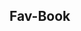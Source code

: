 
## Fav-Book

<!--
*** Thanks for checking out this README Template. If you have a suggestion that would
*** make this better, please fork the repo and create a pull request or simply open
*** an issue with the tag "enhancement".
*** Thanks 
> <br>

## App functionality

- Visitors can register using Full name, image url, email, and password.
- Logged in users can can view other peoples posts and can add their own post in the feed.
- Users can click on avatar on the navbar to sign out.

## Live Link (Firebase)

[Project live link]( https://yashikajotwani12.github.io/Linkedin-cloned/)

### Built With

This project was built using these technologies.

- React.js
- Redux Toolkit
- Firebase
- GitHub

## Getting Started

**To get this project set up on your local machine, follow these simple steps:**

**Step 1**<br>
Navigate through the local folder where you want to clone the repository and run<br>
`git clone https://github.com/jstloyal/LinkedIn-clone`. It will clone the repo to your local folder.<br>
**Step 2**<br>
Run `cd 
fav-book `<br>
**Step 3**<br>
Run `yarn install` to install the yarn packages from the `package.json` file.<br>
**Step 4**<br>
Run `yarn start` to start the webpack server, you can now navigate to `http://localhost:3000` to view the app. The server refreshes the app every time you make a change to a file used by it.<br>
**Step 5**<br>
Most importantly, enjoy the app!<br>

## Tests

1. Open Terminal

2. Install dependencies (only if you did not install them previously):

   `yarn install`

3. Run the tests with the command:

   `yarn test`


## Contributors

**Author**

​**Yashika Jotwani**

- Github: [yashikajotwani12](https://github.com/yashikajotwani12)
- Linkedin: [Yashika Jotwani](https://www.linkedin.com/in/yashika-jothwani-03a0061b7/)
- E-mail: [yashikajothwani39@gmail.com]()


## License

📝
This project is [MIT](https://opensource.org/licenses/MIT) licensed.

## Show your support

If you've read this far....give us a ⭐️!
